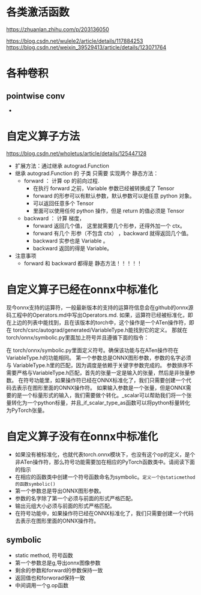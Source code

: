 

# 各类激活函数
https://zhuanlan.zhihu.com/p/203136050

https://blog.csdn.net/wulele2/article/details/117884253
https://blog.csdn.net/weixin_39529413/article/details/123071764

# 各种卷积

## pointwise conv
- 

# 自定义算子方法
https://blog.csdn.net/wholetus/article/details/125447128

- 扩展方法：通过继承 autograd.Function
- 继承 autograd.Function 的 子类 只需要 实现两个 静态方法：
  - forward ： 计算 op 的前向过程.
    - 在执行 forward 之前，Variable 参数已经被转换成了 Tensor
    - forward 的形参可以有默认参数，默认参数可以是任意 python 对象。
    - 可以返回任意多个 Tensor
    - 里面可以使用任何 python 操作，但是 return 的值必须是 Tensor
  - backward ： 计算 梯度，
    - forward 返回几个值， 这里就需要几个形参，还得外加一个 ctx。
    - forward 有几个 形参（不包含 ctx） ，backward 就得返回几个值。
    - backward 实参也是 Variable 。
    - backward 返回的得是 Variable。
- 注意事项
  - forward 和 backward 都得是 静态方法！！！！！

# 自定义算子已经在onnx中标准化
现今onnx支持的运算符，一般最新版本的支持的运算符信息会在github的onnx源码工程中的Operators.md中写出Operators.md.
如果，运算符已经被标准化，即在上边的列表中能找到，且在该版本的torch中，这个操作是一个ATen操作符，即在 torch/csrc/autograd/generated/VariableType.h能找到它的定义。
那就在torch/onnx/symbolic.py里面加上符号并且遵循下面的指令：

在 torch/onnx/symbolic.py里面定义符号。确保该功能与在ATen操作符在VariableType.h的功能相同。
第一个参数总是ONNX图形参数，参数的名字必须与 VariableType.h里的匹配，因为调度是依赖于关键字参数完成的。
参数排序不需要严格与VariableType.h匹配，首先的张量一定是输入的张量，然后是非张量参数。
在符号功能里，如果操作符已经在ONNX标准化了，我们只需要创建一个代码去表示在图形里面的ONNX操作符。
如果输入参数是一个张量，但是ONNX需要的是一个标量形式的输入，我们需要做个转化。_scalar可以帮助我们将一个张量转化为一个python标量，并且_if_scalar_type_as函数可以将python标量转化为PyTorch张量。

# 自定义算子没有在onnx中标准化
- 如果没有被标准化，也就代表torch.onnx模块下，也没有这个op的定义，是个非ATen操作符，那么符号功能需要加在相应的PyTorch函数类中。请阅读下面的指示
- 在相应的函数类中创建一个符号函数命名为symbolic。`定义一个@staticmethod的函数symbolic()`
- 第一个参数总是导出ONNX图形参数。
- 参数的名字除了第一个必须与前面的形式严格匹配。
- 输出元组大小必须与前面的形式严格匹配。
- 在符号功能中，如果操作符已经在ONNX标准化了，我们只需要创建一个代码去表示在图形里面的ONNX操作符。

## symbolic
- static method, 符号函数
- 第一个参数总是g,导出onnx图像参数
- 剩余的参数和forward的参数保持一致
- 返回值也和forworad保持一致
- 中间调用一个g.op函数